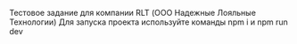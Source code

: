 Тестовое задание для компании RLT (ООО Надежные Лояльные Технологии)
Для запуска проекта используйте команды npm i и npm run dev
